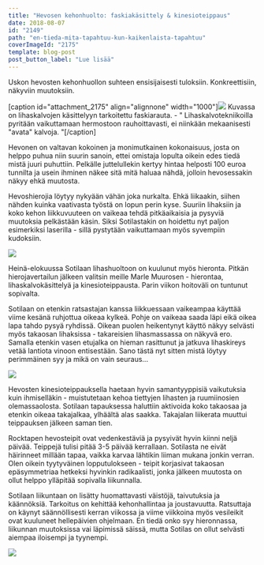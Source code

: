 ```yaml
---
title: "Hevosen kehonhuolto: faskiakäsittely & kinesioteippaus"
date: 2018-08-07
id: "2149"
path: "en-tieda-mita-tapahtuu-kun-kaikenlaista-tapahtuu"
coverImageId: "2175"
template: blog-post
post_button_label: "Lue lisää"
---
```


Uskon hevosten kehonhuollon suhteen ensisijaisesti tuloksiin. Konkreettisiin, näkyviin muutoksiin.

\[caption id="attachment_2175" align="alignnone" width="1000"\]![](/images/IMG_0411-1.jpg) Kuvassa on lihaskalvojen käsittelyyn tarkoitettu faskiarauta. - " Lihaskalvotekniikoilla pyritään vaikuttamaan hermostoon rauhoittavasti, ei niinkään mekaanisesti "avata" kalvoja. "\[/caption\]

Hevonen on valtavan kokoinen ja monimutkainen kokonaisuus, josta on helppo puhua niin suurin sanoin, ettei omistaja lopulta oikein edes tiedä mistä juuri puhuttiin. Pelkälle juttelullekin kertyy hintaa helposti 100 euroa tunnilta ja usein ihminen näkee sitä mitä haluaa nähdä, jolloin hevosessakin näkyy ehkä muutosta.

Hevoshierojia löytyy nykyään vähän joka nurkalta. Ehkä liikaakin, siihen nähden kuinka vaativasta työstä on lopun perin kyse. Suuriin lihaksiin ja koko kehon liikkuvuuteen on vaikeaa tehdä pitkäaikaisia ja pysyviä muutoksia pelkästään käsin. Siksi Sotilastakin on hoidettu nyt paljon esimerkiksi laserilla - sillä pystytään vaikuttamaan myös syvempiin kudoksiin.

![](/images/IMG_0414-1.jpg)

Heinä-elokuussa Sotilaan lihashuoltoon on kuulunut myös hieronta. Pitkän hierojavertailun jälkeen valitsin meille Marle Muurosen - hierontaa, lihaskalvokäsittelyä ja kinesioteippausta. Parin viikon hoitoväli on tuntunut sopivalta.

Sotilaan on etenkin ratsastajan kanssa liikkuessaan vaikeampaa käyttää viime kesänä ruhjottua oikeaa kylkeä. Pohje on vaikeaa saada läpi eikä oikea lapa tahdo pysyä ryhdissä. Oikean puolen heikentynyt käyttö näkyy selvästi myös takaosan lihaksissa - takareisien lihasmassassa on näkyvä ero. Samalla etenkin vasen etujalka on hieman rasittunut ja jatkuva lihaskireys vetää lantiota vinoon entisestään. Sano tästä nyt sitten mistä löytyy perimmäinen syy ja mikä on vain seuraus...

![](/images/MG_9480-1.jpg)

Hevosten kinesioteippauksella haetaan hyvin samantyyppisiä vaikutuksia kuin ihmiselläkin - muistutetaan kehoa tiettyjen lihasten ja ruumiinosien olemassaolosta. Sotilaan tapauksessa haluttiin aktivoida koko takaosaa ja etenkin oikeaa takajalkaa, ylhäältä alas saakka. Takajalan liikerata muuttui teippauksen jälkeen saman tien.

Rocktapen hevosteipit ovat vedenkestäviä ja pysyivät hyvin kiinni neljä päivää. Teippejä tulisi pitää 3-5 päivää kerrallaan. Sotilasta ne eivät häirinneet millään tapaa, vaikka karvaa lähtikin liiman mukana jonkin verran. Olen oikein tyytyväinen lopputulokseen - teipit korjasivat takaosan epäsymmetriaa hetkeksi hyvinkin radikaalisti, jonka jälkeen muutosta on ollut helppo ylläpitää sopivalla liikunnalla.

Sotilaan liikuntaan on lisätty huomattavasti väistöjä, taivutuksia ja käännöksiä. Tarkoitus on kehittää kehonhallintaa ja joustavuutta. Ratsuttaja on käynyt säännöllisesti kerran viikossa ja viime viikkoina myös vesileikit ovat kuuluneet hellepäivien ohjelmaan. En tiedä onko syy hieronnassa, liikunnan muutoksissa vai läpimissä säissä, mutta Sotilas on ollut selvästi aiempaa iloisempi ja tyynempi.

![](/images/MG_9739-1-2.jpg)
